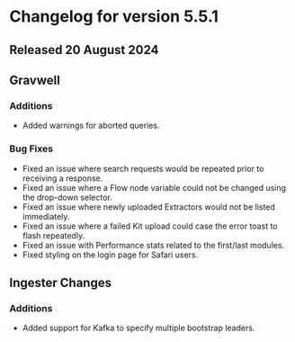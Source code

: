 # Changelog for version 5.5.1

## Released 20 August 2024

## Gravwell

### Additions

* Added warnings for aborted queries.

### Bug Fixes
 
* Fixed an issue where search requests would be repeated prior to receiving a response.
* Fixed an issue where a Flow node variable could not be changed using the drop-down selector.
* Fixed an issue where newly uploaded Extractors would not be listed immediately.
* Fixed an issue where a failed Kit upload could case the error toast to flash repeatedly.
* Fixed an issue with Performance stats related to the first/last modules.
* Fixed styling on the login page for Safari users.

## Ingester Changes

### Additions

* Added support for Kafka to specify multiple bootstrap leaders.
